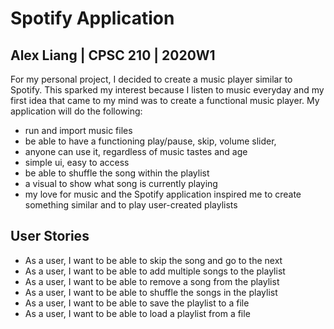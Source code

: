 # Spotify Application


## Alex Liang | CPSC 210 | 2020W1

For my personal project, I decided to create a music player similar to 
Spotify. This sparked my interest because I listen to music everyday
and my first idea that came to my mind was to create a
functional music player. My application will do the following:


- run and import music files 
- be able to have a functioning play/pause, skip, volume slider,
- anyone can use it, regardless of music tastes and age
- simple ui, easy to access
- be able to shuffle the song within the playlist
- a visual to show what song is currently playing
- my love for music and the Spotify application inspired me to create
something similar and to play user-created playlists

## User Stories

- As a user, I want to be able to skip the song and go to the next
- As a user, I want to be able to add multiple songs to the playlist
- As a user, I want to be able to remove a song from the playlist
- As a user, I want to be able to shuffle the songs in the playlist
- As a user, I want to be able to save the playlist to a file
- As a user, I want to be able to load a playlist from a file

